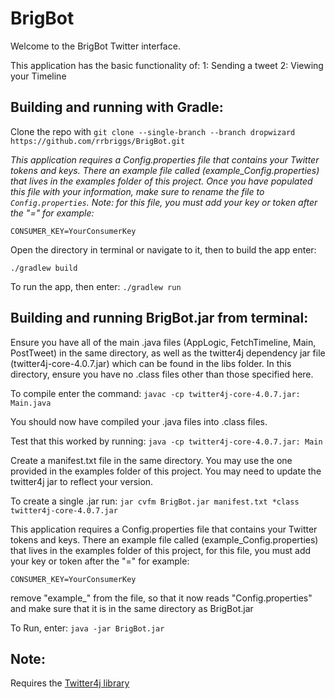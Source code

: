 # BrigBot

Welcome to the BrigBot Twitter interface. 

This application has the basic functionality of:
1: Sending a tweet
2: Viewing your Timeline

## Building and running with Gradle:

Clone the repo with `git clone --single-branch --branch dropwizard https://github.com/rrbriggs/BrigBot.git`

*This application requires a Config.properties file that contains your Twitter tokens and keys.
There an example file called (example_Config.properties) that lives in the examples folder of this project.
Once you have populated this file with your information, make sure to rename the file to `Config.properties`.
Note: for this file, you must add your key or token after the "=" for example:*

`CONSUMER_KEY=YourConsumerKey`

Open the directory in terminal or navigate to it, then to build the app enter:

`./gradlew build`

To run the app, then enter:
`./gradlew run`

## Building and running BrigBot.jar from terminal:

Ensure you have all of the main .java files (AppLogic, FetchTimeline, Main, PostTweet) in the same directory,
as well as the twitter4j dependency jar file (twitter4j-core-4.0.7.jar) which can be found in the libs folder.
In this directory, ensure you have no .class files other than those specified here.

To compile enter the command:
`javac -cp twitter4j-core-4.0.7.jar: Main.java`

You should now have compiled your .java files into .class files.

Test that this worked by running:
`java -cp twitter4j-core-4.0.7.jar: Main`

Create a manifest.txt file in the same directory. You may use the one provided in the examples folder of this project.
You may need to update the twitter4j jar to reflect your version.

To create a single .jar run:
`jar cvfm BrigBot.jar manifest.txt *class twitter4j-core-4.0.7.jar`

This application requires a Config.properties file that contains your Twitter tokens and keys.
There an example file called (example_Config.properties) that lives in the examples folder of this project,
for this file, you must add your key or token after the "=" for example:

`CONSUMER_KEY=YourConsumerKey`

remove "example_" from the file, so that it now reads "Config.properties" and make sure that it is in the same directory
as BrigBot.jar

To Run, enter:
`java -jar BrigBot.jar`

## Note:

Requires the [Twitter4j library](http://twitter4j.org/en/http://twitter4j.org/en/)
